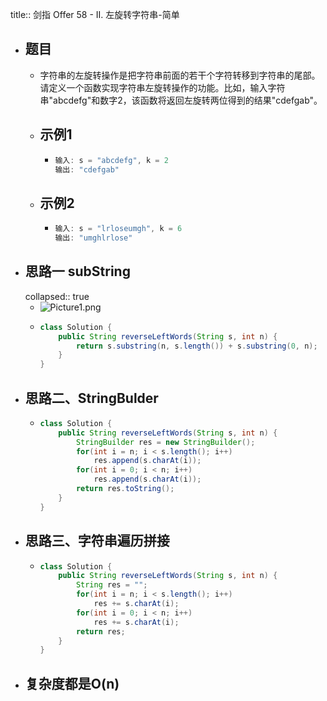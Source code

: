 title:: 剑指 Offer 58 - II. 左旋转字符串-简单

- ## 题目
	- 字符串的左旋转操作是把字符串前面的若干个字符转移到字符串的尾部。请定义一个函数实现字符串左旋转操作的功能。比如，输入字符串"abcdefg"和数字2，该函数将返回左旋转两位得到的结果"cdefgab"。
	- ## 示例1
		- ```java
		  输入: s = "abcdefg", k = 2
		  输出: "cdefgab"
		  ```
	- ## 示例2
		- ```java
		  输入: s = "lrloseumgh", k = 6
		  输出: "umghlrlose"
		  ```
- ## 思路一 subString
  collapsed:: true
	- ![Picture1.png](https://pic.leetcode-cn.com/9c60c78876bc1edfd432364fe35a9d13d86e4cbb5a72eaa70bcd911585b1572b-Picture1.png)
	- ```java
	  class Solution {
	      public String reverseLeftWords(String s, int n) {
	          return s.substring(n, s.length()) + s.substring(0, n);
	      }
	  }
	  ```
- ## 思路二、StringBulder
	- ```java
	  class Solution {
	      public String reverseLeftWords(String s, int n) {
	          StringBuilder res = new StringBuilder();
	          for(int i = n; i < s.length(); i++)
	              res.append(s.charAt(i));
	          for(int i = 0; i < n; i++)
	              res.append(s.charAt(i));
	          return res.toString();
	      }
	  }
	  ```
- ## 思路三、字符串遍历拼接
	- ```java
	  class Solution {
	      public String reverseLeftWords(String s, int n) {
	          String res = "";
	          for(int i = n; i < s.length(); i++)
	              res += s.charAt(i);
	          for(int i = 0; i < n; i++)
	              res += s.charAt(i);
	          return res;
	      }
	  }
	  ```
- ## 复杂度都是O(n)
